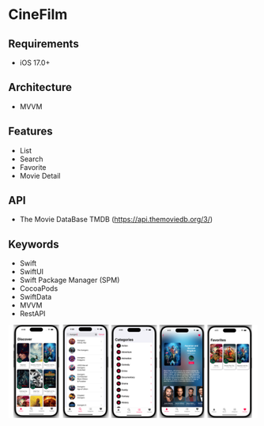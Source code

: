 # CineFilm

## Requirements
- iOS 17.0+

## Architecture
- MVVM 

## Features
- List 
- Search
- Favorite
- Movie Detail

## API
- The Movie DataBase TMDB (https://api.themoviedb.org/3/)

## Keywords
- Swift
- SwiftUI
- Swift Package Manager (SPM)
- CocoaPods 
- SwiftData
- MVVM
- RestAPI

![](AppScreens.png)


